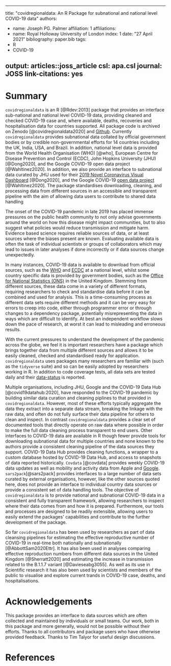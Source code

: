 
---
title: "covidregionaldata: An R Package for subnational and national level COVID-19 data"
authors:
  - name: Joseph PG. Palmer
    affiliation: 1
affiliations:
 - name: Royal Holloway University of London
   index: 1
date: "27 April 2021"
bibliography: paper.bib
tags:
  - R
  - COVID-19

output: articles::joss_article
csl: apa.csl
journal: JOSS
link-citations: yes
---
# Summary 

`covidregionaldata` is an R [@Rdev:2013] package that provides an interface sub-national and national level COVID-19 data, providing cleaned and checked COVID-19 case and, where available, deaths, recoveries and hospitalisation data for countries supported. All package code is archived on Zenodo [@covidregionaldata2020] and [Github](https://github.com/epiforecasts/covidregionaldata). Currently `covidregionaldata` provides subnational data collated by official government bodies or by credible non-governmental efforts for 14 countries including the UK, India, USA, and Brazil. In addition, national level data is provided from the World Health Organisation (WHO) [@who], European Centre for Disease Prevention and Control (ECDC), John Hopkins University (JHU) [@Dong2020], and the Google COVID-19 open data project [@Wahltinez2020]. In addition, we also provide an interface to subnational data curated by JHU used for their [2019 Novel Coronavirus Visual Dashboard](https://github.com/CSSEGISandData/COVID-19) [@Dong2020], and the Google COVID-19 [open data project](https://github.com/GoogleCloudPlatform/covid-19-open-data) [@Wahltinez2020]. The package standardises downloading, cleaning, and processing data from different sources in an accessible and transparent pipeline with the aim of allowing data users to contribute to shared data handling 

The onset of the COVID-19 pandemic in late 2019 has placed immense pressures on the public health community to not only advise governments around the world on how this disease might impact communities, but to also suggest what policies would reduce transmission and mitigate harm. Evidence based science requires reliable sources of data, or at least sources where the biases present are known. Evaluating available data is often the task of individual scientists or groups of collaborators which may lead to issues in later analyses if done incorrectly or if data sources change unexpectedly.


In many instances, COVID-19 data is available to download from official sources, such as the [WHO](https://covid19.who.int/) and [ECDC](https://www.ecdc.europa.eu/en/publications-data/download-todays-data-geographic-distribution-covid-19-cases-worldwide}) at a national level, whilst some country specific data is provided by government bodies, such as the [Office for National Statistics (ONS)](https://coronavirus.data.gov.uk/details/download}) in the United Kingdom. Stemming from different sources, these data come in a variety of different formats, requiring researchers to check and standardise data before it can be combined and used for analysis. This is a time-consuming process as different data sets require different methods and it can be very easy for errors to creep into code, either through programmer error or through changes to a dependency package, potentially misrepresenting the data in ways which are difficult to identify. At best an independent workflow slows down the pace of research, at worst it can lead to misleading and erroneous results.  

With the current pressures to understand the development of the pandemic across the globe, we feel it is important researchers have a package which brings together data from multiple different sources and allows it to be easily cleaned, checked and standardised ready for application. `covidregionaldata` uses packages many researchers are familiar with (such as the `tidyverse` suite) and so can be easily adopted by researchers working in R. In addition to code coverage tests, all data sets are tested daily and their [data-status](https://epiforecasts.io/covidregionaldata/articles/dataset-status.html) is reported.

Multiple organisations, including JHU, Google and the COVID-19 Data Hub [@covid19datahub:2020], have responded to the COVID-19 pandemic by building similar data curation and cleaning piplines to that provided in `covidregionaldata`. However, most of these efforts typically aggregate the data they extract into a separate data stream, breaking the linkage with the raw data, and often do not fully surface their data pipeline for others to clean and inspect. In contrast `covidregionaldata` provides a clear set of documented tools that directly operate on raw data where possible in order to make the full data cleaning process transparent to end users. Other interfaces to COVID-19 data are available in R though fewer provide tools for downloading subnational data for multiple countries and none known to the authors provide a consistent cleaning pipeline of the data sources they support. COVID-19 Data Hub provides cleaning functions, a wrapper to a custom database hosted by COVID-19 Data Hub, and access to snapshots of data reported historically. `Covdata` [@covdata] provides weekly COVID-19 data updates as well as mobility and activity data from Apple and [Google](https://www.google.com/covid19/mobility/data_documentation.html). `sars2pack`[@sars2pack] provides interfaces to a large number of data sets curated by external organisations, however, like the other sources quoted here, does not provide an interface to individual country data sources or provide a consistent set of data handling tools. The objective of `covidregionaldata` is to provide national and subnational COVID-19 data in a consistent and fully transparent framework, allowing researchers to inspect where their data comes from and how it is prepared. Furthermore, our tools and processes are designed to be readily extensible, allowing users to easily extend the packages' capabilities and contribute to the further development of the package.

So far `covidregionaldata` has been used by researchers as part of data cleansing pipelines for estimating the effective reproductive number of COVID-19 in real-time both nationally and subnationally [@AbbottSam2020Ettr]. It has also been used in analyses comparing effective reproduction numbers from different data sources in the United Kingdom [@Sherratt2020] and estimating the increase in transmission related to the B.1.1.7 variant [@Davieseabg3055]. As well as its use in Scientific research it has also been used by scientists and members of the public to visualise and explore current trands in COVID-19 case, deaths, and hospitalisations.

# Acknowledgements

This package provides an interface to data sources which are often collected and maintained by individuals or small teams. Our work, both in this package and more generally, would not be possible without their efforts. Thanks to all contributors and package users who have otherwise provided feedback. Thanks to Tim Talyor for useful design discussions.

# References
